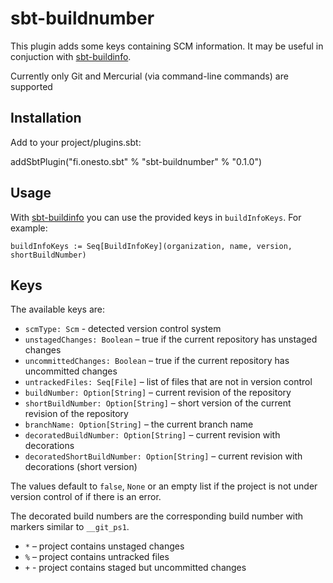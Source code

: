 sbt-buildnumber
===============

This plugin adds some keys containing SCM information. It may be useful in
conjuction with [sbt-buildinfo](https://github.com/sbt/sbt-buildinfo).

Currently only Git and Mercurial (via command-line commands) are supported

Installation
------------

Add to your project/plugins.sbt:

addSbtPlugin("fi.onesto.sbt" % "sbt-buildnumber" % "0.1.0")


Usage
-----

With [sbt-buildinfo](https://github.com/sbt/sbt-buildinfo) you can use the
provided keys in `buildInfoKeys`. For example:

    buildInfoKeys := Seq[BuildInfoKey](organization, name, version, shortBuildNumber)


Keys
----

The available keys are:

* `scmType: Scm` - detected version control system
* `unstagedChanges: Boolean` – true if the current repository has unstaged changes
* `uncommittedChanges: Boolean` – true if the current repository has uncommitted changes
* `untrackedFiles: Seq[File]` – list of files that are not in version control
* `buildNumber: Option[String]` – current revision of the repository
* `shortBuildNumber: Option[String]` – short version of the current revision of the repository
* `branchName: Option[String]` – the current branch name
* `decoratedBuildNumber: Option[String]` – current revision with decorations
* `decoratedShortBuildNumber: Option[String]` – current revision with decorations (short version)

The values default to `false`, `None` or an empty list if the project is not under version
control of if there is an error.

The decorated build numbers are the corresponding build number with markers similar
to `__git_ps1`.

* `*` – project contains unstaged changes
* `%` – project contains untracked files
* `+` - project contains staged but uncommitted changes
